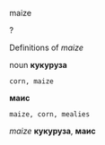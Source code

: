 maize

?


Definitions of _maize_

noun
**кукуруза**

    corn, maize
**маис**

    maize, corn, mealies

_maize_
**кукуруза**, **маис**